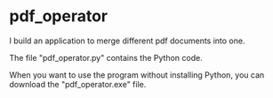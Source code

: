 # pdf_operator
I build an application to merge different pdf documents into one.

The file "pdf_operator.py" contains the Python code.

When you want to use the program without installing Python, you can download the "pdf_operator.exe" file.
